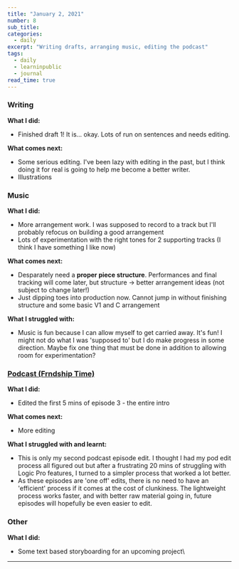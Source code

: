 ```yaml
---
title: "January 2, 2021"
number: 8
sub_title: 
categories:
  - daily
excerpt: "Writing drafts, arranging music, editing the podcast"
tags:
  - daily
  - learninpublic
  - journal
read_time: true
---
```


### Writing
**What I did:** 
- Finished draft 1! It is... okay. Lots of run on sentences and needs editing. 

**What comes next:**
- Some serious editing. I've been lazy with editing in the past, but I think doing it for real is going to help me become a better writer.
- Illustrations

### Music

**What I did:**
- More arrangement work. I was supposed to record to a track but I'll probably refocus on building a good arrangement
- Lots of experimentation with the right tones for 2 supporting tracks (I think I have something I like now)

**What comes next:**
- Desparately need a **proper piece structure**. Performances and final tracking will come later, but structure -> better arrangement ideas (not subject to change later!)
- Just dipping toes into production now. Cannot jump in without finishing structure and some basic V1 and C arrangement

**What I struggled with:**
- Music is fun because I can allow myself to get carried away. It's fun! I might not do what I was 'supposed to' but I do make progress in some direction. Maybe fix one thing that must be done in addition to allowing room for experimentation?

### [Podcast (Frndship Time)](http://frndshiptime.com)

**What I did:**
- Edited the first 5 mins of episode 3 - the entire intro

**What comes next:**
- More editing

**What I struggled with and learnt:**
- This is only my second podcast episode edit. I thought I had my pod edit process all figured out but after a frustrating 20 mins of struggling with Logic Pro features, I turned to a simpler process that worked a lot better.
- As these episodes are 'one off' edits, there is no need to have an 'efficient' process if it comes at the cost of clunkiness. The lightweight process works faster, and with better raw material going in, future episodes will hopefully be even easier to edit.

### Other

**What I did:**
- Some text based storyboarding for an upcoming project\

---
